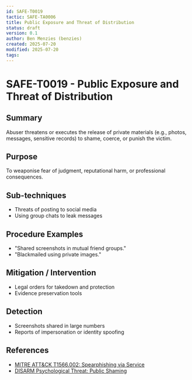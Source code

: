 ```yaml
---
id: SAFE-T0019
tactic: SAFE-TA0006
title: Public Exposure and Threat of Distribution
status: draft
version: 0.1
author: Ben Menzies (benzies)
created: 2025-07-20
modified: 2025-07-20
tags:
---
```

# SAFE-T0019 - Public Exposure and Threat of Distribution

## Summary

Abuser threatens or executes the release of private materials (e.g., photos, messages, sensitive records) to shame, coerce, or punish the victim.

## Purpose

To weaponise fear of judgment, reputational harm, or professional consequences.

## Sub-techniques

* Threats of posting to social media
* Using group chats to leak messages

## Procedure Examples

* "Shared screenshots in mutual friend groups."
* "Blackmailed using private images."

## Mitigation / Intervention

* Legal orders for takedown and protection
* Evidence preservation tools

## Detection

* Screenshots shared in large numbers
* Reports of impersonation or identity spoofing

## References

* [MITRE ATT\&CK T1566.002: Spearphishing via Service](https://attack.mitre.org/techniques/T1566/002/)
* [DISARM Psychological Threat: Public Shaming](https://github.com/centerforsecurityandemergingtechnology/DISARM-framework)
